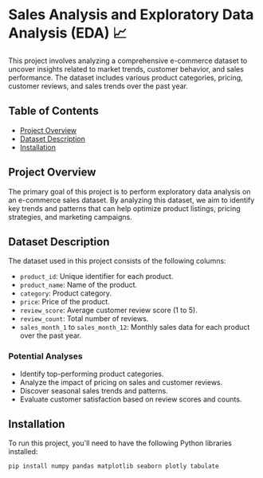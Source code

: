 # Sales Analysis and Exploratory Data Analysis (EDA) 📈

This project involves analyzing a comprehensive e-commerce dataset to uncover insights related to market trends, customer behavior, and sales performance. The dataset includes various product categories, pricing, customer reviews, and sales trends over the past year.

## Table of Contents
- [Project Overview](#project-overview)
- [Dataset Description](#dataset-description)
- [Installation](#installation)


## Project Overview
The primary goal of this project is to perform exploratory data analysis on an e-commerce sales dataset. By analyzing this dataset, we aim to identify key trends and patterns that can help optimize product listings, pricing strategies, and marketing campaigns.

## Dataset Description
The dataset used in this project consists of the following columns:

- `product_id`: Unique identifier for each product.
- `product_name`: Name of the product.
- `category`: Product category.
- `price`: Price of the product.
- `review_score`: Average customer review score (1 to 5).
- `review_count`: Total number of reviews.
- `sales_month_1` to `sales_month_12`: Monthly sales data for each product over the past year.

### Potential Analyses
- Identify top-performing product categories.
- Analyze the impact of pricing on sales and customer reviews.
- Discover seasonal sales trends and patterns.
- Evaluate customer satisfaction based on review scores and counts.

## Installation
To run this project, you'll need to have the following Python libraries installed:

```bash
pip install numpy pandas matplotlib seaborn plotly tabulate

